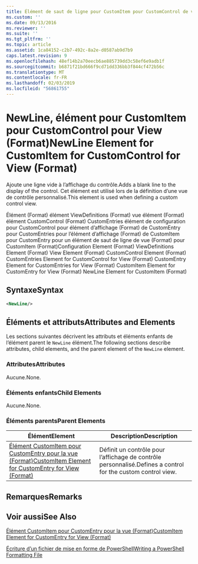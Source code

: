 ```yaml
---
title: Élément de saut de ligne pour CustomItem pour CustomControl de vue (Format) | Microsoft Docs
ms.custom: ''
ms.date: 09/13/2016
ms.reviewer: ''
ms.suite: ''
ms.tgt_pltfrm: ''
ms.topic: article
ms.assetid: 1ca84152-c2b7-492c-8a2e-d0587ab9d7b9
caps.latest.revision: 9
ms.openlocfilehash: 48ef14b2a70eecb6ae885739dd3c58ef6e9adb1f
ms.sourcegitcommit: b6871f21bd666f9cd71dd336bb3f844cf472b56c
ms.translationtype: MT
ms.contentlocale: fr-FR
ms.lasthandoff: 02/03/2019
ms.locfileid: "56861755"
---
```

# <a name="newline-element-for-customitem-for-customcontrol-for-view-format"></a><span data-ttu-id="1ad3b-102">NewLine, élément pour CustomItem pour CustomControl pour View (Format)</span><span class="sxs-lookup"><span data-stu-id="1ad3b-102">NewLine Element for CustomItem for CustomControl for View (Format)</span></span>

<span data-ttu-id="1ad3b-103">Ajoute une ligne vide à l’affichage du contrôle.</span><span class="sxs-lookup"><span data-stu-id="1ad3b-103">Adds a blank line to the display of the control.</span></span> <span data-ttu-id="1ad3b-104">Cet élément est utilisé lors de la définition d’une vue de contrôle personnalisé.</span><span class="sxs-lookup"><span data-stu-id="1ad3b-104">This element is used when defining a custom control view.</span></span>

<span data-ttu-id="1ad3b-105">Élément (Format) élément ViewDefinitions (Format) vue élément (Format) élément CustomControl (Format) CustomEntries élément de configuration pour CustomControl pour élément d’affichage (Format) de CustomEntry pour CustomEntries pour l’élément d’affichage (Format) de CustomItem pour CustomEntry pour un élément de saut de ligne de vue (Format) pour CustomItem (Format)</span><span class="sxs-lookup"><span data-stu-id="1ad3b-105">Configuration Element (Format) ViewDefinitions Element (Format) View Element (Format) CustomControl Element (Format) CustomEntries Element for CustomControl for View (Format) CustomEntry Element for CustomEntries for View (Format) CustomItem Element for CustomEntry for View (Format) NewLine Element for CustomItem (Format)</span></span>

## <a name="syntax"></a><span data-ttu-id="1ad3b-106">Syntaxe</span><span class="sxs-lookup"><span data-stu-id="1ad3b-106">Syntax</span></span>

```xml
<NewLine/>
```

## <a name="attributes-and-elements"></a><span data-ttu-id="1ad3b-107">Éléments et attributs</span><span class="sxs-lookup"><span data-stu-id="1ad3b-107">Attributes and Elements</span></span>

<span data-ttu-id="1ad3b-108">Les sections suivantes décrivent les attributs et éléments enfants de l’élément parent le `NewLine` élément.</span><span class="sxs-lookup"><span data-stu-id="1ad3b-108">The following sections describe attributes, child elements, and the parent element of the `NewLine` element.</span></span>

### <a name="attributes"></a><span data-ttu-id="1ad3b-109">Attributes</span><span class="sxs-lookup"><span data-stu-id="1ad3b-109">Attributes</span></span>

<span data-ttu-id="1ad3b-110">Aucune.</span><span class="sxs-lookup"><span data-stu-id="1ad3b-110">None.</span></span>

### <a name="child-elements"></a><span data-ttu-id="1ad3b-111">Éléments enfants</span><span class="sxs-lookup"><span data-stu-id="1ad3b-111">Child Elements</span></span>

<span data-ttu-id="1ad3b-112">Aucune.</span><span class="sxs-lookup"><span data-stu-id="1ad3b-112">None.</span></span>

### <a name="parent-elements"></a><span data-ttu-id="1ad3b-113">Éléments parents</span><span class="sxs-lookup"><span data-stu-id="1ad3b-113">Parent Elements</span></span>

|<span data-ttu-id="1ad3b-114">Élément</span><span class="sxs-lookup"><span data-stu-id="1ad3b-114">Element</span></span>|<span data-ttu-id="1ad3b-115">Description</span><span class="sxs-lookup"><span data-stu-id="1ad3b-115">Description</span></span>|
|-------------|-----------------|
|[<span data-ttu-id="1ad3b-116">Élément CustomItem pour CustomEntry pour la vue (Format)</span><span class="sxs-lookup"><span data-stu-id="1ad3b-116">CustomItem Element for CustomEntry for View (Format)</span></span>](./customitem-element-for-customentry-for-customcontrol-for-view-format.md)|<span data-ttu-id="1ad3b-117">Définit un contrôle pour l’affichage de contrôle personnalisé.</span><span class="sxs-lookup"><span data-stu-id="1ad3b-117">Defines a control for the custom control view.</span></span>|

## <a name="remarks"></a><span data-ttu-id="1ad3b-118">Remarques</span><span class="sxs-lookup"><span data-stu-id="1ad3b-118">Remarks</span></span>

## <a name="see-also"></a><span data-ttu-id="1ad3b-119">Voir aussi</span><span class="sxs-lookup"><span data-stu-id="1ad3b-119">See Also</span></span>

[<span data-ttu-id="1ad3b-120">Élément CustomItem pour CustomEntry pour la vue (Format)</span><span class="sxs-lookup"><span data-stu-id="1ad3b-120">CustomItem Element for CustomEntry for View (Format)</span></span>](./customitem-element-for-customentry-for-customcontrol-for-view-format.md)

[<span data-ttu-id="1ad3b-121">Écriture d’un fichier de mise en forme de PowerShell</span><span class="sxs-lookup"><span data-stu-id="1ad3b-121">Writing a PowerShell Formatting File</span></span>](./writing-a-powershell-formatting-file.md)

